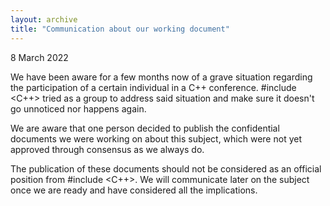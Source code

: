 ```yaml
---
layout: archive
title: "Communication about our working document"
---
```


8 March 2022

We have been aware for a few months now of a grave situation regarding the participation of a certain individual in a C++ conference. #include <C++> tried as a group to address said situation and make sure it doesn't go unnoticed nor happens again.

We are aware that one person decided to publish the confidential documents we were working on about this subject, which were not yet approved through consensus as we always do.

The publication of these documents should not be considered as an official position from #include <C++>. We will communicate later on the subject once we are ready and have considered all the implications.

